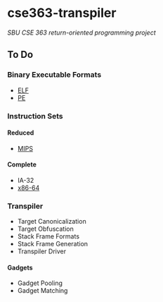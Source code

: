 # cse363-transpiler
*SBU CSE 363 return-oriented programming project*

## To Do
### Binary Executable Formats
- [ELF](wiki.osdev.org/ELF)
- [PE](wiki.osdev.org/PE)

### Instruction Sets
#### Reduced
- [MIPS](wiki.osdev.org/MIPS_Overview)

#### Complete
- IA-32
- [x86-64](wiki.osdev./org/X86-64_Instruction_Encoding)

### Transpiler
- Target Canonicalization
- Target Obfuscation
- Stack Frame Formats
- Stack Frame Generation
- Transpiler Driver

#### Gadgets
- Gadget Pooling
- Gadget Matching

